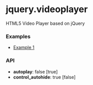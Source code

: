 jquery.videoplayer
==================

HTML5 Video Player based on jQuery

<h3>Examples</h3>
<ul>
	<li><a href="http://repos.saeidmohadjer.com/jquery.videoplayer/demo/jquery.videoplayer.html">Example 1</a></li>
</ul>

<h3>API</h3>
<ul>
	<li><strong>autoplay</strong>: false [true]</li>
	<li><strong>control_autohide</strong>: true [false]</li>
</ul>
